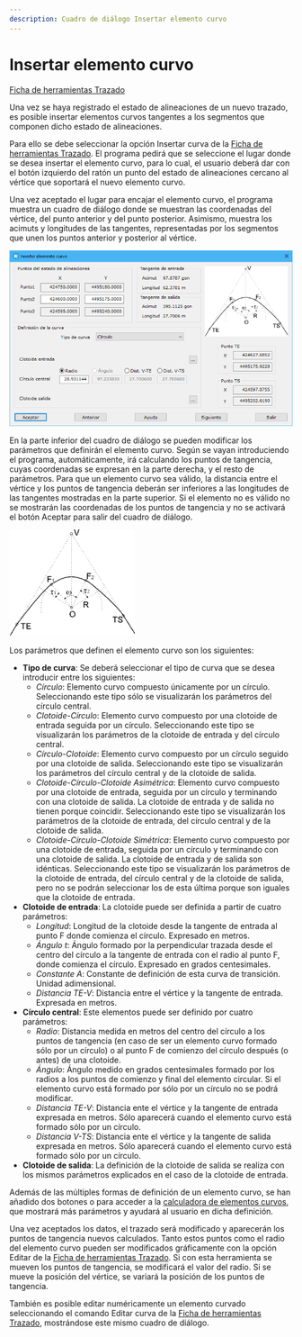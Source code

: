 ```yaml
---
description: Cuadro de diálogo Insertar elemento curvo
---
```


# Insertar elemento curvo

[Ficha de herramientas Trazado](../../fichas-de-herramientas/ficha-de-herramientas-trazado.md)

Una vez se haya registrado el estado de alineaciones de un nuevo trazado, es posible insertar elementos curvos tangentes a los segmentos que componen dicho estado de alineaciones.

Para ello se debe seleccionar la opción Insertar curva de la [Ficha de herramientas Trazado](../../fichas-de-herramientas/ficha-de-herramientas-trazado.md). El programa pedirá que se seleccione el lugar donde se desea insertar el elemento curvo, para lo cual, el usuario deberá dar con el botón izquierdo del ratón un punto del estado de alineaciones cercano al vértice que soportará el nuevo elemento curvo.

Una vez aceptado el lugar para encajar el elemento curvo, el programa muestra un cuadro de diálogo donde se muestran las coordenadas del vértice, del punto anterior y del punto posterior. Asimismo, muestra los acimuts y longitudes de las tangentes, representadas por los segmentos que unen los puntos anterior y posterior al vértice.

![Cuadro de diálogo Insertar elemento curvo](<../../../.gitbook/assets/image (106).png>)

En la parte inferior del cuadro de diálogo se pueden modificar los parámetros que definirán el elemento curvo. Según se vayan introduciendo el programa, automáticamente, irá calculando los puntos de tangencia, cuyas coordenadas se expresan en la parte derecha, y el resto de parámetros. Para que un elemento curvo sea válido, la distancia entre el vértice y los puntos de tangencia deberán ser inferiores a las longitudes de las tangentes mostradas en la parte superior. Si el elemento no es válido no se mostrarán las coordenadas de los puntos de tangencia y no se activará el botón Aceptar para salir del cuadro de diálogo.

![](../../../.gitbook/assets/Clotoides.gif)

Los parámetros que definen el elemento curvo son los siguientes:

* **Tipo de curva**: Se deberá seleccionar el tipo de curva que se desea introducir entre los siguientes:
  * _Círculo_: Elemento curvo compuesto únicamente por un círculo. Seleccionando este tipo sólo se visualizarán los parámetros del círculo central.
  * _Clotoide-Círculo_: Elemento curvo compuesto por una clotoide de entrada seguida por un círculo. Seleccionando este tipo se visualizarán los parámetros de la clotoide de entrada y del círculo central.
  * _Círculo-Clotoide_: Elemento curvo compuesto por un círculo seguido por una clotoide de salida. Seleccionando este tipo se visualizarán los parámetros del círculo central y de la clotoide de salida.
  * _Clotoide-Círculo-Clotoide Asimétrica_: Elemento curvo compuesto por una clotoide de entrada, seguida por un círculo y terminando con una clotoide de salida. La clotoide de entrada y de salida no tienen porque coincidir. Seleccionando este tipo se visualizarán los parámetros de la clotoide de entrada, del círculo central y de la clotoide de salida.
  * _Clotoide-Círculo-Clotoide Simétrica_: Elemento curvo compuesto por una clotoide de entrada, seguida por un círculo y terminando con una clotoide de salida. La clotoide de entrada y de salida son idénticas. Seleccionando este tipo se visualizarán los parámetros de la clotoide de entrada, del círculo central y de la clotoide de salida, pero no se podrán seleccionar los de esta última porque son iguales que la clotoide de entrada.
* **Clotoide de entrada**: La clotoide puede ser definida a partir de cuatro parámetros:
  * _Longitud_: Longitud de la clotoide desde la tangente de entrada al punto F donde comienza el círculo. Expresado en metros.
  * _Ángulo t_: Ángulo formado por la perpendicular trazada desde el centro del círculo a la tangente de entrada con el radio al punto F, donde comienza el círculo. Expresado en grados centesimales.
  * _Constante A_: Constante de definición de esta curva de transición. Unidad adimensional.
  * _Distancia TE-V_: Distancia entre el vértice y la tangente de entrada. Expresada en metros.
* **Círculo central**: Este elementos puede ser definido por cuatro parámetros:
  * _Radio_: Distancia medida en metros del centro del círculo a los puntos de tangencia (en caso de ser un elemento curvo formado sólo por un círculo) o al punto F de comienzo del círculo después (o antes) de una clotoide.
  * _Ángulo_: Ángulo medido en grados centesimales formado por los radios a los puntos de comienzo y final del elemento circular. Si el elemento curvo está formado por sólo por un círculo no se podrá modificar.
  * _Distancia TE-V_: Distancia ente el vértice y la tangente de entrada expresada en metros. Sólo aparecerá cuando el elemento curvo está formado sólo por un círculo.
  * _Distancia V-TS_: Distancia ente el vértice y la tangente de salida expresada en metros. Sólo aparecerá cuando el elemento curvo está formado sólo por un círculo.
* **Clotoide de salida**: La definición de la clotoide de salida se realiza con los mismos parámetros explicados en el caso de la clotoide de entrada.

Además de las múltiples formas de definición de un elemento curvo, se han añadido dos botones o para acceder a la [calculadora de elementos curvos](../general/calcula-curvas.md), que mostrará más parámetros y ayudará al usuario en dicha definición.

Una vez aceptados los datos, el trazado será modificado y aparecerán los puntos de tangencia nuevos calculados. Tanto estos puntos como el radio del elemento curvo pueden ser modificados gráficamente con la opción Editar de la [Ficha de herramientas Trazado](../../fichas-de-herramientas/ficha-de-herramientas-trazado.md). Si con esta herramienta se mueven los puntos de tangencia, se modificará el valor del radio. Si se mueve la posición del vértice, se variará la posición de los puntos de tangencia.

 También es posible editar numéricamente un elemento curvado seleccionando el comando Editar curva de la [Ficha de herramientas Trazado](../../fichas-de-herramientas/ficha-de-herramientas-trazado.md), mostrándose este mismo cuadro de diálogo.
